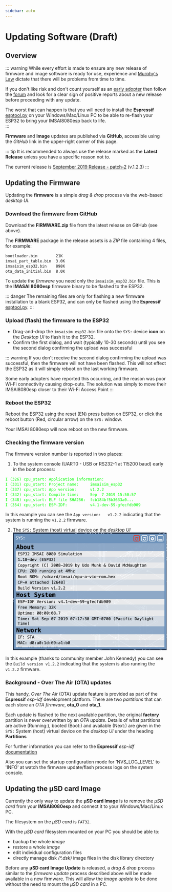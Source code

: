 ```yaml
---
sidebar: auto
---
```


# Updating Software (Draft)

## Overview

::: warning
While every effort is made to ensure any new release of firmware and image software is ready for use, experience and [Murphy's Law](https://en.wikipedia.org/wiki/Murphy%27s_law) dictate that there will be problems from time to time.

If you don't like risk and don't count yourself as an [early adopter](https://en.wikipedia.org/wiki/Early_adopter) then follow the [forum](http://bit.ly/IMSAI8080esp) and look for a clear sign of positive reports about a new release before proceeding with any update.

The worst that can happen is that you will need to install the **Espressif** [esptool.py](https://github.com/espressif/esptool) on your Windows/Mac/Linux PC to be able to re-flash your ESP32 to bring your IMSAI8080esp back to life.  
:::

**Firmware** and **Image** updates are published via **GitHub**, accessible using the *GitHub* link in the upper-right corner of this page.

::: tip
It is recommended to always use the release marked as the **Latest Release** unless you have a specific reason not to.

The current release is [September 2019 Release - patch-2](https://github.com/thehighnibble/firmware/releases/tag/v1.2.3) (v.1.2.3)
:::

## Updating the Firmware

Updating the **firmware** is a simple *drag & drop* process via the web-based *desktop UI*.

### Download the firmware from GitHub

Download the **FIRMWARE.zip** file from the latest release on GitHub (see above).

The **FIRMWARE** package in the release assets is a *ZIP* file containing 4 files, for example:

```
bootloader.bin        21K
imsai_part_table.bin  3.0K
imsaisim_esp32.bin    898K
ota_data_initial.bin  8.0K
```

To update the *firmware* you need only the `imsaisim_esp32.bin` file. This is the **IMASAI 8080esp** firmware binary to be flashed to the ESP32.

::: danger
The remaining files are only for flashing a new firmware installation to a blank ESP32, and can only be flashed using the **Espressif** [esptool.py](https://github.com/espressif/esptool).
:::

### Upload (flash) the firmware to the ESP32

- Drag-and-drop the `imsaisim_esp32.bin` file onto the `SYS:` device **icon** on the *Desktop UI* to flash it to the ESP32.
- Confirm the first dialog, and wait (typically 10-30 seconds) until you see the second dialog confirming the upload was successful

::: warning
If you don't receive the second dialog confirming the upload was successful, then the firmware will not have been flashed.
This will not effect the ESP32 as it will simply reboot on the last working firmware.

Some early adopters have reported this occurring, and the reason was poor Wi-Fi connectivity causing drop-outs. The solution was simply to move their IMSAI8080esp closer to their Wi-Fi Access Point
:::

### Reboot the ESP32

Reboot the ESP32 using the reset (EN) press button on ESP32, or click the reboot button (Red, circular arrow) on the `SYS:` window.

Your IMSAI 8080esp will now reboot on the new firmware.

### Checking the firmware version

The firmware version number is reported in two places:

1. To the system console (UART0 - USB or RS232-1 at 115200 baud) early in the boot process:

<pre><code><span style="color: #00FF00;">I (326) cpu_start: Application information:
I (331) cpu_start: Project name:     imsaisim_esp32
I (337) cpu_start: App version:      v1.2.2
I (342) cpu_start: Compile time:     Sep  7 2019 15:50:57
I (348) cpu_start: ELF file SHA256:  fcb184bf5b3633a0...
I (354) cpu_start: ESP-IDF:          v4.1-dev-59-gfecfdb909
</span></code></pre>

In this example you can see the `App version:   v1.2.2` indicating that the system is running the `v1.2.2` firmware.

2. The `SYS:` System (host) virtual device on the *desktop UI*
![Thanks John K](./SYS_build_version.png)

In this example (thanks to community member John Kennedy) you can see the `Build version v1.2.2` indicating that the system is also running the `v1.2.2` firmware.

### Background - Over The Air (OTA) updates

This handy, *Over The Air* (OTA) update feature is provided as part of the **Espressif** *esp-idf* development platform.
There are two *partitions* that can each store an *OTA firmware*, **ota_0** and **ota_1**.

Each update is flashed to the next available partition, the original **factory** partition is never overwritten by an *OTA update*.
Details of what partitions are active (Running:), booted (Boot:) and available (Next:) are given in the `SYS:` System (host) virtual device on the *desktop UI* under the heading **Partitions**

For further information you can refer to the **Espressif** *esp-idf* [documentation](https://docs.espressif.com/projects/esp-idf/en/latest/api-reference/system/ota.html) 

Also you can set the startup configuration mode for 'NVS_LOG_LEVEL' to 'INFO' at watch the firmware update/flash process logs on the system console.

## Updating the µSD card Image

Currently the only way to update the **µSD card Image** is to remove the *µSD card* from your **IMSAI8080esp** and connect it to your Windows/Mac/Linux PC.

The filesystem on the *µSD card* is `FAT32`.

With the *µSD card* filesystem mounted on your PC you should be able to:

- backup the whole *image*
- restore a whole *image*
- edit individual configuration files
- directly manage disk *(\*.dsk)* image files in the disk library directory

Before any **µSD card Image Update** is released, a *drag & drop* process similar to the *firmware update* process described above will be made available in a new firmware. This will allow the *image update* to be done without the need to mount the *µSD card* in a PC.
